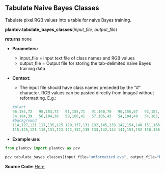 ## Tabulate Naive Bayes Classes

Tabulate pixel RGB values into a table for naive Bayes training.

**plantcv.tabulate_bayes_classes**(*input_file, output_file*)

**returns** none

- **Parameters:**
    - input_file   = Input text file of class names and RGB values
    - output_file  = Output file for storing the tab-delimited naive Bayes training data


- **Context:**
    - The input file should have class names preceded by the "#" character. RGB values can be pasted
    directly from ImageJ without reformatting. E.g.:

    ```python
    #plant
    96,154,72	95,153,72	91,155,71	91,160,70	90,155,67	92,152,66	92,157,70
    54,104,39	56,104,38	59,106,41	57,105,43	54,104,40	54,103,35	56,101,39	58,99,41	59,99,41
    #background
    114,127,121	117,135,125	120,137,131	132,145,138	142,154,148	151,166,158	160,182,172
    115,125,121	118,131,123	122,132,135	133,142,144	141,151,152	150,166,158	159,179,172
    ```


- **Example use:**

```python
from plantcv import plantcv as pcv      

pcv.tabulate_bayes_classes(input_file="unformatted.cvs", output_file="bayes_classes_tabulated.csv")
```

**Source Code:** [Here](https://github.com/danforthcenter/plantcv/blob/main/plantcv/utils/converters.py)
